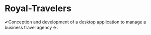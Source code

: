 # Royal-Travelers
✔Conception and development of a desktop application to manage a business travel agency ✈️​.
